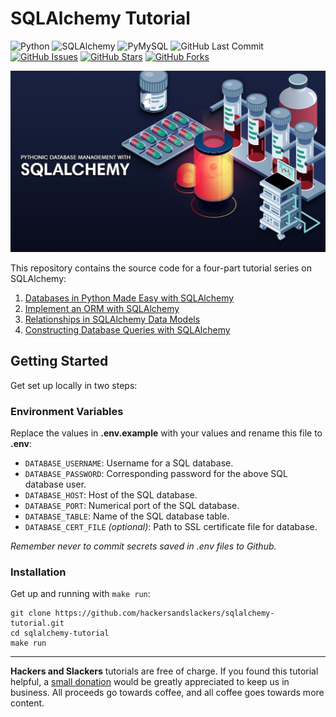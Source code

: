 # SQLAlchemy Tutorial

![Python](https://img.shields.io/badge/Python-v^3.10-blue.svg?logo=python&longCache=true&logoColor=white&colorB=5e81ac&style=flat-square&colorA=4c566a)
![SQLAlchemy](https://img.shields.io/badge/SQLAlchemy-v^2.0.20-blue.svg?longCache=true&logo=python&style=flat-square&logoColor=white&colorB=5e81ac&colorA=4c566a)
![PyMySQL](https://img.shields.io/badge/PyMySQL-v^1.1.0-red.svg?longCache=true&style=flat-square&logo=scala&logoColor=white&colorA=4c566a&colorB=bf616a)
![GitHub Last Commit](https://img.shields.io/github/last-commit/google/skia.svg?style=flat-square&colorA=4c566a&colorB=a3be8c&logo=GitHub)
[![GitHub Issues](https://img.shields.io/github/issues/hackersandslackers/sqlalchemy-tutorial.svg?style=flat-square&colorA=4c566a&logo=GitHub&colorB=ebcb8b)](https://github.com/hackersandslackers/sqlalchemy-tutorial/issues)
[![GitHub Stars](https://img.shields.io/github/stars/hackersandslackers/sqlalchemy-tutorial.svg?style=flat-square&colorA=4c566a&logo=GitHub&colorB=ebcb8b)](https://github.com/hackersandslackers/sqlalchemy-tutorial/stargazers)
[![GitHub Forks](https://img.shields.io/github/forks/hackersandslackers/sqlalchemy-tutorial.svg?style=flat-square&colorA=4c566a&logo=GitHub&colorB=ebcb8b)](https://github.com/hackersandslackers/sqlalchemy-tutorial/network)

![SQLAlchemy Tutorial](https://github.com/hackersandslackers/sqlalchemy-tutorial/blob/master/.github/img/sqlalchemy@2x.jpg?raw=true)

This repository contains the source code for a four-part tutorial series on SQLAlchemy:

1. [Databases in Python Made Easy with SQLAlchemy](https://hackersandslackers.com/python-database-management-sqlalchemy)
2. [Implement an ORM with SQLAlchemy](https://hackersandslackers.com/implement-sqlalchemy-orm)
3. [Relationships in SQLAlchemy Data Models](https://hackersandslackers.com/sqlalchemy-data-models)
4. [Constructing Database Queries with SQLAlchemy](https://hackersandslackers.com/database-queries-sqlalchemy-orm)

## Getting Started

Get set up locally in two steps:

### Environment Variables

Replace the values in **.env.example** with your values and rename this file to **.env**:

* `DATABASE_USERNAME`: Username for a SQL database.
* `DATABASE_PASSWORD`: Corresponding password for the above SQL database user.
* `DATABASE_HOST`: Host of the SQL database.
* `DATABASE_PORT`: Numerical port of the SQL database.
* `DATABASE_TABLE`: Name of the SQL database table.
* `DATABASE_CERT_FILE` _(optional)_: Path to SSL certificate file for database.

*Remember never to commit secrets saved in .env files to Github.*

### Installation

Get up and running with `make run`:

```shell
git clone https://github.com/hackersandslackers/sqlalchemy-tutorial.git
cd sqlalchemy-tutorial
make run
```

-----

**Hackers and Slackers** tutorials are free of charge. If you found this tutorial helpful, a [small donation](https://www.buymeacoffee.com/hackersslackers) would be greatly appreciated to keep us in business. All proceeds go towards coffee, and all coffee goes towards more content.
